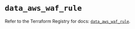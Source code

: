 # `data_aws_waf_rule`

Refer to the Terraform Registry for docs: [`data_aws_waf_rule`](https://registry.terraform.io/providers/hashicorp/aws/6.0.0/docs/data-sources/waf_rule).
